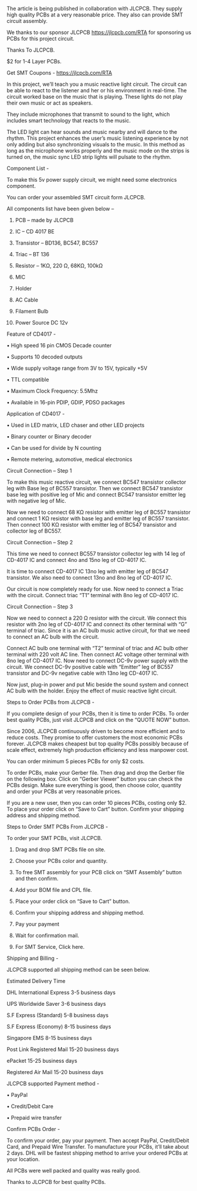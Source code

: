 The article is being published in collaboration with JLCPCB. They supply high quality PCBs at a very reasonable price. They also can provide SMT circuit assembly.

We thanks to our sponsor JLCPCB  https://jlcpcb.com/RTA   for sponsoring us PCBs for this project circuit.

Thanks To JLCPCB.

$2  for 1-4 Layer PCBs.

Get SMT Coupons - https://jlcpcb.com/RTA

In this project, we’ll teach you a music reactive light circuit. The circuit can be able to react to the listener and her or his environment in real-time. The circuit worked base on the music that is playing. These lights do not play their own music or act as speakers.

They include microphones that transmit to sound to the light, which includes smart technology that reacts to the music.

The LED light can hear sounds and music nearby and will dance to the rhythm. This project enhances the user’s music listening experience by not only adding but also synchronizing visuals to the music. In this method as long as the microphone works properly and the music mode on the strips is turned on, the music sync LED strip lights will pulsate to the rhythm.


Component List -

To make this 5v power supply circuit, we might need some electronics component.

You can order your assembled SMT circuit form JLCPCB.

All components list have been given below –

1.	PCB – made by JLCPCB

2.	IC – CD 4017 BE

3.	Transistor – BD136, BC547, BC557

4.	Triac – BT 136

5.	Resistor – 1KΩ, 220 Ω, 68KΩ, 100kΩ

6.	MIC

7.	Holder

8.	AC Cable

9.	Filament Bulb

10.	Power Source DC 12v



Feature of CD4017 -

•	High speed 16 pin CMOS Decade counter

•	Supports 10 decoded outputs

•	Wide supply voltage range from 3V to 15V, typically +5V

•	TTL compatible

•	Maximum Clock Frequency: 5.5Mhz

•	Available in 16-pin PDIP, GDIP, PDSO packages



Application of CD4017 - 

•	Used in LED matrix, LED chaser and other LED projects

•	Binary counter or Binary decoder

•	Can be used for divide by N counting

•	Remote metering, automotive, medical electronics


Circuit Connection – Step 1

To make this music reactive circuit, we connect BC547 transistor collector leg with Base leg of BC557 transistor. Then we connect BC547 transistor base leg with positive leg of Mic and connect BC547 transistor emitter leg with negative leg of Mic. 

Now we need to connect 68 KΩ resistor with emitter leg of BC557 transistor and connect 1 KΩ resistor with base leg and emitter leg of BC557 transistor. Then connect 100 KΩ resistor with emitter leg of BC547 transistor and collector leg of BC557.
 
 
Circuit Connection – Step 2

This time we need to connect BC557 transistor collector leg with 14 leg of CD-4017 IC and connect 4no and 15no leg of CD-4017 IC.

It is time to connect CD-4017 IC 13no leg with emitter leg of BC547 transistor. We also need to connect 13no and 8no leg of CD-4017 IC.

Our circuit is now completely ready for use. Now need to connect a Triac with the circuit. Connect triac “T1” terminal with 8no leg of CD-4017 IC. 


Circuit Connection – Step 3

Now we need to connect a 220 Ω resistor with the circuit. We connect this resistor with 2no leg of CD-4017 IC and connect its other terminal with “G” terminal of triac. Since it is an AC bulb music active circuit, for that we need to connect an AC bulb with the circuit.

Connect AC bulb one terminal with “T2” terminal of triac and AC bulb other terminal with 220 volt AC line.
Then connect AC voltage other terminal with 8no leg of CD-4017 IC. Now need to connect DC-9v power supply with the circuit. We connect DC-9v positive cable with “Emitter” leg of BC557 transistor and DC-9v negative cable with 13no leg CD-4017 IC.


Now just, plug-in power and put Mic beside the sound system and connect AC bulb with the holder. Enjoy the effect of music reactive light circuit.


Steps to Order PCBs from JLCPCB - 

If you complete design of your PCBs, then it is time to order PCBs. To order best quality PCBs, just visit JLCPCB and click on the “QUOTE NOW” button.

Since 2006,  JLCPCB continuously driven to become more efficient and to reduce costs. They promise to offer customers the most economic PCBs forever. JLCPCB makes cheapest but top quality PCBs possibly because of scale effect, extremely high production efficiency and less manpower cost.

You can order minimum 5 pieces PCBs for only $2 costs.

To order PCBs, make your Gerber file. Then drag and drop the Gerber file on the following box.
Click on “Gerber Viewer” button you can check the PCBs design. Make sure everything is good, then choose color, quantity and order your PCBs at very reasonable prices.

If you are a new user, then you can order 10 pieces PCBs, costing only $2. To place your order click on “Save to Cart”  button. Confirm your shipping address and shipping method.


Steps to Order SMT PCBs From JLCPCB - 

To order your SMT PCBs, visit JLCPCB.

1.	 Drag and drop SMT PCBs file on site.

2.	 Choose your PCBs color and quantity.

3.	 To free SMT assembly for your PCB click on “SMT Assembly” button and then confirm.

4.	 Add your BOM file and CPL file.

5.	 Place your order click on “Save to Cart” button.

6.	 Confirm your shipping address and shipping method.

7.	 Pay your payment

8.	 Wait for confirmation mail.

9.	 For SMT Service, Click here.

Shipping and Billing -

JLCPCB supported all shipping method can be seen below.

Estimated Delivery Time

DHL International Express 3-5 business days

UPS Worldwide Saver 3-6 business days

S.F Express (Standard) 5-8 business days

S.F Express (Economy) 8-15 business days

Singapore EMS 8-15 business days

Post Link Registered Mail 15-20 business days

ePacket 15-25 business days

Registered Air Mail 15-20 business days


JLCPCB supported Payment method - 

•	PayPal

•	Credit/Debit Care

•	Prepaid wire transfer


Confirm PCBs Order - 

To confirm your order, pay your payment. Then accept PayPal, Credit/Debit Card, and Prepaid Wire Transfer. To manufacture your PCBs, it’ll take about 2 days. DHL will be fastest shipping method to arrive your ordered PCBs at your location.

All PCBs were well packed and quality was really good.

Thanks to JLCPCB for best quality PCBs.
